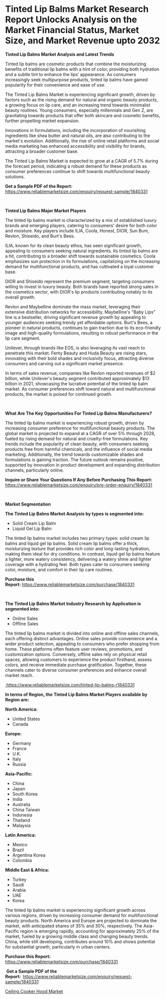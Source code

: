 <p><h1>Tinted Lip Balms Market Research Report Unlocks Analysis on the Market Financial Status, Market Size, and Market Revenue upto 2032</h1></p><p><strong>Tinted Lip Balms Market Analysis and Latest Trends</strong></p>
<p><p>Tinted lip balms are cosmetic products that combine the moisturizing benefits of traditional lip balms with a hint of color, providing both hydration and a subtle tint to enhance the lips’ appearance. As consumers increasingly seek multipurpose products, tinted lip balms have gained popularity for their convenience and ease of use.</p><p>The Tinted Lip Balms Market is experiencing significant growth, driven by factors such as the rising demand for natural and organic beauty products, a growing focus on lip care, and an increasing trend towards minimalist beauty routines. Young consumers, especially millennials and Gen Z, are gravitating towards products that offer both skincare and cosmetic benefits, further propelling market expansion.</p><p>Innovations in formulations, including the incorporation of nourishing ingredients like shea butter and natural oils, are also contributing to the market's evolution. Additionally, the rise of online retail platforms and social media marketing has enhanced accessibility and visibility for brands, attracting a broader customer base.</p><p>The Tinted Lip Balms Market is expected to grow at a CAGR of 5.7% during the forecast period, indicating a robust demand for these products as consumer preferences continue to shift towards multifunctional beauty solutions.</p></p>
<p><strong>Get a Sample PDF of the Report:&nbsp;</strong> <a href="https://www.reliablemarketsize.com/enquiry/request-sample/1840331?utm_campaign=2186&utm_medium=2&utm_source=Github&utm_content=ia&utm_term=09022025&utm_id=tinted-lip-balms">https://www.reliablemarketsize.com/enquiry/request-sample/1840331</a></p>
<p>&nbsp;</p>
<p><strong>Tinted Lip Balms Major Market Players</strong></p>
<p><p>The tinted lip balms market is characterized by a mix of established luxury brands and emerging players, catering to consumers' desire for both color and moisture. Key players include ILIA, Coola, Honest, DIOR, Sun Bum, Revlon, Shiseido, and Burt's Bees. </p><p>ILIA, known for its clean beauty ethos, has seen significant growth, appealing to consumers seeking natural ingredients. Its tinted lip balms are a hit, contributing to a broader shift towards sustainable cosmetics. Coola emphasizes sun protection in its formulations, capitalizing on the increasing demand for multifunctional products, and has cultivated a loyal customer base.</p><p>DIOR and Shiseido represent the premium segment, targeting consumers willing to invest in luxury beauty. Both brands have reported strong sales in the cosmetics sector, with DIOR's lip products contributing notably to its overall growth.</p><p>Revlon and Maybelline dominate the mass market, leveraging their extensive distribution networks for accessibility. Maybelline's "Baby Lips" line is a bestseller, driving significant revenue growth by appealing to younger audiences seeking trendy yet affordable options. Burt's Bees, a pioneer in natural products, continues to gain traction due to its eco-friendly image and high-quality formulations, resulting in robust performance in the lip care segment.</p><p>Unilever, through brands like EOS, is also leveraging its vast reach to penetrate this market. Fenty Beauty and Huda Beauty are rising stars, innovating with their bold shades and inclusivity focus, attracting diverse consumers and carving out a significant market presence.</p><p>In terms of sales revenue, companies like Revlon reported revenues of $2 billion, while Unilever's beauty segment contributed approximately $13 billion in 2021, showcasing the lucrative potential of the tinted lip balm market. As consumer preferences shift toward natural and multifunctional products, the market is poised for continued growth.</p></p>
<p>&nbsp;</p>
<p><strong>What Are The Key Opportunities For Tinted Lip Balms Manufacturers?</strong></p>
<p><p>The tinted lip balms market is experiencing robust growth, driven by increasing consumer preference for multifunctional beauty products. The global market is projected to expand at a CAGR of over 5% through 2028, fueled by rising demand for natural and cruelty-free formulations. Key trends include the popularity of clean beauty, with consumers seeking products free from harmful chemicals, and the influence of social media marketing. Additionally, the trend towards customizable shades and formulations is gaining traction. The future outlook remains positive, supported by innovation in product development and expanding distribution channels, particularly online.</p></p>
<p><strong>Inquire or Share Your Questions If Any Before Purchasing This Report:</strong> <a href="https://www.reliablemarketsize.com/enquiry/pre-order-enquiry/1840331?utm_campaign=2186&utm_medium=2&utm_source=Github&utm_content=ia&utm_term=09022025&utm_id=tinted-lip-balms">https://www.reliablemarketsize.com/enquiry/pre-order-enquiry/1840331</a></p>
<p>&nbsp;</p>
<p><strong>Market Segmentation</strong></p>
<p><strong>The Tinted Lip Balms Market Analysis by types is segmented into:</strong></p>
<p><ul><li>Solid Cream Lip Balm</li><li>Liquid Gel Lip Balm</li></ul></p>
<p><p>The tinted lip balms market includes two primary types: solid cream lip balms and liquid gel lip balms. Solid cream lip balms offer a thick, moisturizing texture that provides rich color and long-lasting hydration, making them ideal for dry conditions. In contrast, liquid gel lip balms feature a lighter, more watery consistency, delivering a watery shine and lighter coverage with a hydrating feel. Both types cater to consumers seeking color, moisture, and comfort in their lip care routines.</p></p>
<p><strong>Purchase this Report:&nbsp;</strong><a href="https://www.reliablemarketsize.com/purchase/1840331?utm_campaign=2186&utm_medium=2&utm_source=Github&utm_content=ia&utm_term=09022025&utm_id=tinted-lip-balms">https://www.reliablemarketsize.com/purchase/1840331</a></p>
<p>&nbsp;</p>
<p><strong>The Tinted Lip Balms Market Industry Research by Application is segmented into:</strong></p>
<p><ul><li>Online Sales</li><li>Offline Sales</li></ul></p>
<p><p>The tinted lip balms market is divided into online and offline sales channels, each offering distinct advantages. Online sales provide convenience and a wider product selection, appealing to consumers who prefer shopping from home. These platforms often feature user reviews, promotions, and customization options. Conversely, offline sales rely on physical retail spaces, allowing customers to experience the product firsthand, assess colors, and receive immediate purchase gratification. Together, these channels cater to diverse consumer preferences and enhance overall market reach.</p></p>
<p><a href="https://www.reliablemarketsize.com/tinted-lip-balms-r1840331?utm_campaign=2186&utm_medium=2&utm_source=Github&utm_content=ia&utm_term=09022025&utm_id=tinted-lip-balms">&nbsp;https://www.reliablemarketsize.com/tinted-lip-balms-r1840331</a></p>
<p><strong>In terms of Region, the Tinted Lip Balms Market Players available by Region are:</strong></p>
<p>
    <p> <strong> North America: </strong>
        <ul>
            <li>United States</li>
            <li>Canada</li>
        </ul>
        </p> 
    <p> <strong> Europe: </strong>
        <ul>
            <li>Germany</li>
            <li>France</li>
            <li>U.K.</li>
            <li>Italy</li>
            <li>Russia</li>
        </ul>
        </p> 
    <p> <strong> Asia-Pacific: </strong>
        <ul>
            <li>China</li>
            <li>Japan</li>
            <li>South Korea</li>
            <li>India</li>
            <li>Australia</li>
            <li>China Taiwan</li>
            <li>Indonesia</li>
            <li>Thailand</li>
            <li>Malaysia</li>
        </ul>
        </p> 
    <p> <strong> Latin America: </strong>
        <ul>
            <li>Mexico</li>
            <li>Brazil</li>
            <li>Argentina Korea</li>
            <li>Colombia</li>
        </ul>
        </p> 
    <p> <strong> Middle East & Africa: </strong>
        <ul>
            <li>Turkey</li>
            <li>Saudi</li>
            <li>Arabia</li>
            <li>UAE</li>
            <li>Korea</li>
        </ul>
    </p>
    </p>
<p><p>The tinted lip balms market is experiencing significant growth across various regions, driven by increasing consumer demand for multifunctional beauty products. North America and Europe are projected to dominate the market, with anticipated shares of 35% and 30%, respectively. The Asia-Pacific region is emerging rapidly, accounting for approximately 25% of the market, fueled by a growing middle class and changing beauty trends. China, while still developing, contributes around 10% and shows potential for substantial growth, particularly in urban centers.</p></p>
<p><strong>Purchase this Report: </strong><a href="https://www.reliablemarketsize.com/purchase/1840331?utm_campaign=2186&utm_medium=2&utm_source=Github&utm_content=ia&utm_term=09022025&utm_id=tinted-lip-balms">https://www.reliablemarketsize.com/purchase/1840331</a></p>
<p>&nbsp;<strong>Get a Sample PDF of the Report:&nbsp;&nbsp;</strong><a href="https://www.reliablemarketsize.com/enquiry/request-sample/1840331?utm_campaign=2186&utm_medium=2&utm_source=Github&utm_content=ia&utm_term=09022025&utm_id=tinted-lip-balms">https://www.reliablemarketsize.com/enquiry/request-sample/1840331</a></p>
<p><strong></strong></p>
<p><p><a href="https://github.com/abbislposival/Market-Research-Report-List-1/blob/main/ceiling-cooker-hood-market.md?utm_campaign=2186&utm_medium=2&utm_source=Github&utm_content=ia&utm_term=09022025&utm_id=tinted-lip-balms">Ceiling Cooker Hood Market</a></p></p>